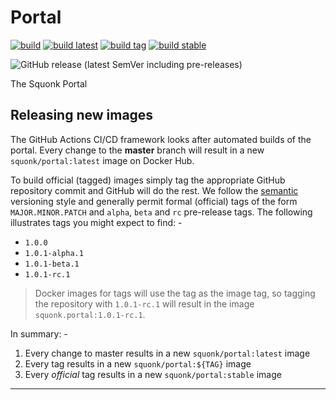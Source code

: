 # Portal

[![build](https://github.com/InformaticsMatters/portal/actions/workflows/build.yaml/badge.svg)](https://github.com/InformaticsMatters/portal/actions/workflows/build.yaml)
[![build latest](https://github.com/InformaticsMatters/portal/actions/workflows/build-latest.yaml/badge.svg)](https://github.com/InformaticsMatters/portal/actions/workflows/build-latest.yaml)
[![build tag](https://github.com/InformaticsMatters/portal/actions/workflows/build-tag.yaml/badge.svg)](https://github.com/InformaticsMatters/portal/actions/workflows/build-tag.yaml)
[![build stable](https://github.com/InformaticsMatters/portal/actions/workflows/build-stable.yaml/badge.svg)](https://github.com/InformaticsMatters/portal/actions/workflows/build-stable.yaml)

![GitHub release (latest SemVer including pre-releases)](https://img.shields.io/github/v/release/informaticsmatters/portal?include_prereleases)

The Squonk Portal

## Releasing new images
The GitHub Actions CI/CD framework looks after automated builds of the portal.
Every change to the **master** branch will result in a new `squonk/portal:latest`
image on Docker Hub.

To build official (tagged) images simply tag the appropriate GitHub repository
commit and GitHub will do the rest. We follow the [semantic] versioning style
and generally permit formal (official) tags of the form `MAJOR.MINOR.PATCH`
and `alpha`, `beta` and `rc` pre-release tags. The following illustrates
tags you might expect to find: -

-   `1.0.0`
-   `1.0.1-alpha.1`
-   `1.0.1-beta.1`
-   `1.0.1-rc.1`

>   Docker images for tags will use the tag as the image tag, so tagging
    the repository with `1.0.1-rc.1` will result in the image
    `squonk.portal:1.0.1-rc.1`.

In summary: -

1.  Every change to master results in a new `squonk/portal:latest` image
2.  Every tag results in a new `squonk/portal:${TAG}` image
3.  Every *official* tag results in a new `squonk/portal:stable` image

---

[semantic]: https://semver.org
